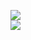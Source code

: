 [![](https://img.shields.io/badge/Made%20With-Github%20Spray-lightgrey.svg?style=for-the-badge&logo=github)](https://github.com/Annihil/github-spray#2689)  
[![](https://i.imgur.com/2DrTn0Z.gif)](https://github.com/Annihil/github-spray)